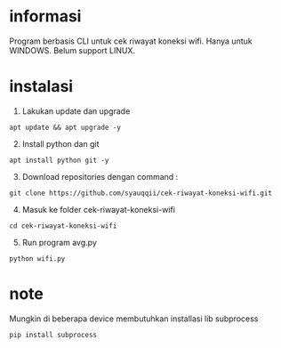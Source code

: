 # informasi
Program berbasis CLI untuk cek riwayat koneksi wifi.
Hanya untuk WINDOWS. Belum support LINUX.

# instalasi
1. Lakukan update dan upgrade
```
apt update && apt upgrade -y
```
2. Install python dan git
```
apt install python git -y
```
3. Download repositories dengan command :
```
git clone https://github.com/syauqqii/cek-riwayat-koneksi-wifi.git
```
4. Masuk ke folder cek-riwayat-koneksi-wifi
```
cd cek-riwayat-koneksi-wifi
```
5. Run program avg.py
```
python wifi.py
```

# note
Mungkin di beberapa device membutuhkan installasi lib subprocess
```
pip install subprocess
```
